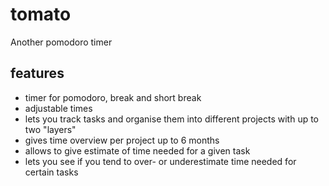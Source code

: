 # tomato
Another pomodoro timer

## features
- timer for pomodoro, break and short break
- adjustable times
- lets you track tasks and organise them into different projects with up to two "layers"
- gives time overview per project up to 6 months
- allows to give estimate of time needed for a given task
- lets you see if you tend to over- or underestimate time needed for certain tasks
